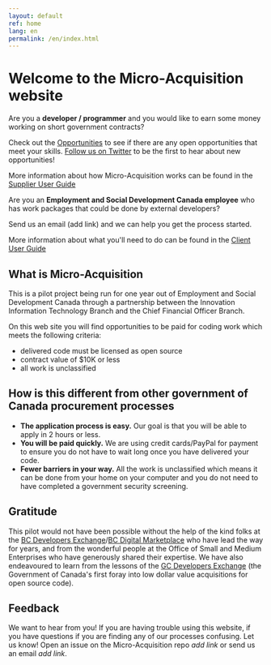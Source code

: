 ```yaml
---
layout: default
ref: home
lang: en
permalink: /en/index.html
---
```


# Welcome to the Micro-Acquisition website

<div class="row wb-eqht mrgn-tp-lg">
  <div class="col-md-6">
    <div class="well">
      <p>Are you a <strong>developer / programmer</strong> and you would like to earn some money working on short government contracts?</p>
      <p>Check out the <a href="{{ site.baseurl }}{% link _pages/en/opportunities.md %}" title="Opportunities">Opportunities</a> to see if there are any open opportunities that meet your skills. <a href="https://twitter.com/MicroBuysGC" title="Follow us on Twitter">Follow us on Twitter</a> to be the first to hear about new opportunities!</p>
      <p>More information about how Micro-Acquisition works can be found in the <a href="{{ site.baseurl }}{% link _pages/en/supplier-guide.md %}" title="Supplier User Guide">Supplier User Guide</a></p>
    </div>
  </div>
  <div class="col-md-6">
    <div class="well">
      <p>Are you an <strong>Employment and Social Development Canada employee</strong> who has work packages that could be done by external developers?</p>
      <p>Send us an email (add link) and we can help you get the process started.</p>
      <p>More information about what you'll need to do can be found in the <a href="{{ site.baseurl }}{% link _pages/en/client-guide.md %}" title="Client User Guide">Client User Guide</a></p>
    </div>
  </div>
</div>

## What is Micro-Acquisition

This is a pilot project being run for one year out of Employment and Social Development Canada through a partnership between the Innovation Information Technology Branch and the Chief Financial Officer Branch.

On this web site you will find opportunities to be paid for coding work which meets the following criteria:

- delivered code must be licensed as open source
- contract value of $10K or less
- all work is unclassified

## How is this different from other government of Canada procurement processes

- **The application process is easy.** Our goal is that you will be able to apply in 2 hours or less.
- **You will be paid quickly.** We are using credit cards/PayPal for payment to ensure you do not have to wait long once you have delivered your code.
- **Fewer barriers in your way.** All the work is unclassified which means it can be done from your home on your computer and you do not need to have completed a government security screening.

## Gratitude

This pilot would not have been possible without the help of the kind folks at the [BC Developers Exchange](https://bcdevexchange.org/)/[BC Digital Marketplace](https://digital.gov.bc.ca/marketplace) who have lead the way for years, and from the wonderful people at the Office of Small and Medium Enterprises who have generously shared their expertise.
We have also endeavoured to learn from the lessons of the [GC Developers Exchange](https://github.com/canada-ca/devex) (the Government of Canada's first foray into low dollar value acquisitions for open source code).

## Feedback

We want to hear from you!
If you are having trouble using this website, if you have questions if you are finding any of our processes confusing.
Let us know!
Open an issue on the Micro-Acquisition repo *add link* or send us an email *add link*.
